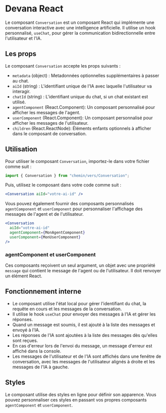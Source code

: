 # Devana React

Le composant `Conversation` est un composant React qui implémente une conversation interactive avec une intelligence artificielle. Il utilise un hook personnalisé, `useChat`, pour gérer la communication bidirectionnelle entre l'utilisateur et l'IA.

## Les props

Le composant `Conversation` accepte les props suivants :

- `metadata` (object) : Metadonnées optionnelles supplémentaires à passer au chat.
- `aiId` (string) : L'identifiant unique de l'IA avec laquelle l'utilisateur va interagir.
- `chatId` (string) : L'identifiant unique du chat, si un chat existant est utilisé.
- `agentComponent` (React.Component): Un composant personnalisé pour afficher les messages de l'agent.
- `userComponent` (React.Component): Un composant personnalisé pour afficher les messages de l'utilisateur.
- `children` (React.ReactNode): Éléments enfants optionnels à afficher dans le composant de conversation.

## Utilisation

Pour utiliser le composant `Conversation`, importez-le dans votre fichier comme suit :

```jsx
import { Conversation } from "chemin/vers/Conversation";
```

Puis, utilisez le composant dans votre code comme suit :

```jsx
<Conversation aiId="votre-ai-id" />
```

Vous pouvez également fournir des composants personnalisés `agentComponent` et `userComponent` pour personnaliser l'affichage des messages de l'agent et de l'utilisateur.

```jsx
<Conversation
  aiId="votre-ai-id"
  agentComponent={MonAgentComponent}
  userComponent={MonUserComponent}
/>
```

### agentComponent et userComponent

Ces composants reçoivent un seul argument, un objet avec une propriété `message` qui contient le message de l'agent ou de l'utilisateur. Il doit renvoyer un élément React.

## Fonctionnement interne

- Le composant utilise l'état local pour gérer l'identifiant du chat, la requête en cours et les messages de la conversation.
- Il utilise le hook `useChat` pour envoyer des messages à l'IA et gérer les réponses.
- Quand un message est soumis, il est ajouté à la liste des messages et envoyé à l'IA.
- Les réponses de l'IA sont ajoutées à la liste des messages dès qu'elles sont reçues.
- En cas d'erreur lors de l'envoi du message, un message d'erreur est affiché dans la console.
- Les messages de l'utilisateur et de l'IA sont affichés dans une fenêtre de conversation, avec les messages de l'utilisateur alignés à droite et les messages de l'IA à gauche.

## Styles

Le composant utilise des styles en ligne pour définir son apparence. Vous pouvez personnaliser ces styles en passant vos propres composants `agentComponent` et `userComponent`.
